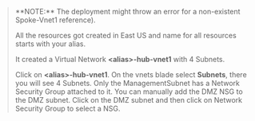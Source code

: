 > <div class="alert is-info">
> **NOTE:**
> The deployment might throw an error for a non-existent Spoke-Vnet1 reference).
> 
> All the resources got created in East US and name for all resources starts with your alias.
> 
> It created a Virtual Network **\<alias\>-hub-vnet1** with 4 Subnets.
> 
> Click on **\<alias\>-hub-vnet1**. On the vnets blade select **Subnets**, there you will see 4 Subnets. Only the ManagementSubnet has a Network Security Group attached to it. You can manually add the DMZ NSG to the DMZ subnet. Click on the DMZ subnet and then click on Network Security Group to select a NSG.
> </div>
